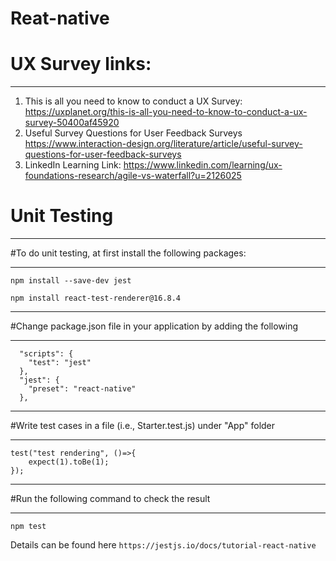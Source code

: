 # Reat-native

# UX Survey links:
_________________________________________
1. This is all you need to know to conduct a UX Survey:
   https://uxplanet.org/this-is-all-you-need-to-know-to-conduct-a-ux-survey-50400af45920
2. Useful Survey Questions for User Feedback Surveys 
   https://www.interaction-design.org/literature/article/useful-survey-questions-for-user-feedback-surveys
3. LinkedIn Learning Link:
   https://www.linkedin.com/learning/ux-foundations-research/agile-vs-waterfall?u=2126025


# Unit Testing
_________________________________________
#To do unit testing,
at first install the following packages:
________________________________________

```npm install --save-dev jest```

```npm install react-test-renderer@16.8.4```

_______________________________________________________________________
#Change package.json file in your application by adding the following
_______________________________________________________________________
```
  "scripts": {
    "test": "jest"
  },
  "jest": {
    "preset": "react-native"
  },
 ``` 
____________________________________________________________________
#Write test cases in a file (i.e., Starter.test.js) under "App" folder
____________________________________________________________________
```
test("test rendering", ()=>{
	expect(1).toBe(1);	
});
```
______________________________________________
#Run the following command to check the result
______________________________________________

```npm test```

Details can be found here ```https://jestjs.io/docs/tutorial-react-native```
